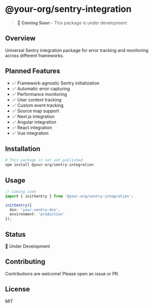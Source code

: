 # @your-org/sentry-integration

> 🚧 **Coming Soon** - This package is under development

## Overview

Universal Sentry integration package for error tracking and monitoring across different frameworks.

## Planned Features

- ✅ Framework-agnostic Sentry initialization
- ✅ Automatic error capturing
- ✅ Performance monitoring
- ✅ User context tracking
- ✅ Custom event tracking
- ✅ Source map support
- ✅ Next.js integration
- ✅ Angular integration
- ✅ React integration
- ✅ Vue integration

## Installation

```bash
# This package is not yet published
npm install @your-org/sentry-integration
```

## Usage

```typescript
// Coming soon
import { initSentry } from '@your-org/sentry-integration';

initSentry({
  dsn: 'your-sentry-dsn',
  environment: 'production'
});
```

## Status

🚧 Under Development

## Contributing

Contributions are welcome! Please open an issue or PR.

## License

MIT

